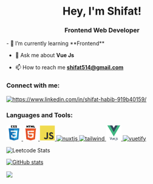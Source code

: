 <h1 align="center">Hey, I'm Shifat!</h1>
<h3 align="center">Frontend Web Developer</h3>
- 🌱 I’m currently learning **Frontend**

- 💬 Ask me about **Vue Js**

- 📫 How to reach me **shifat514@gmail.com**

<h3 align="left">Connect with me:</h3>
<p align="left">
<a href="https://www.linkedin.com/in/shifat-habib-919b40159/" target="blank"><img align="center" src="https://raw.githubusercontent.com/rahuldkjain/github-profile-readme-generator/master/src/images/icons/Social/linked-in-alt.svg" alt="https://www.linkedin.com/in/shifat-habib-919b40159/" height="30" width="40" /></a>
</p>

<h3 align="left">Languages and Tools:</h3>
<p align="left"> <a href="https://www.w3schools.com/css/" target="_blank" rel="noreferrer"> <img src="https://raw.githubusercontent.com/devicons/devicon/master/icons/css3/css3-original-wordmark.svg" alt="css3" width="40" height="40"/> </a> <a href="https://www.w3.org/html/" target="_blank" rel="noreferrer"> <img src="https://raw.githubusercontent.com/devicons/devicon/master/icons/html5/html5-original-wordmark.svg" alt="html5" width="40" height="40"/> </a> <a href="https://developer.mozilla.org/en-US/docs/Web/JavaScript" target="_blank" rel="noreferrer"> <img src="https://raw.githubusercontent.com/devicons/devicon/master/icons/javascript/javascript-original.svg" alt="javascript" width="40" height="40"/> </a> <a href="https://nuxtjs.org/" target="_blank" rel="noreferrer"> <img src="https://www.vectorlogo.zone/logos/nuxtjs/nuxtjs-icon.svg" alt="nuxtjs" width="40" height="40"/> </a> <a href="https://tailwindcss.com/" target="_blank" rel="noreferrer"> <img src="https://www.vectorlogo.zone/logos/tailwindcss/tailwindcss-icon.svg" alt="tailwind" width="40" height="40"/> </a> <a href="https://vuejs.org/" target="_blank" rel="noreferrer"> <img src="https://raw.githubusercontent.com/devicons/devicon/master/icons/vuejs/vuejs-original-wordmark.svg" alt="vuejs" width="40" height="40"/> </a> <a href="https://vuetifyjs.com/en/" target="_blank" rel="noreferrer"> <img src="https://bestofjs.org/logos/vuetify.svg" alt="vuetify" width="40" height="40"/> </a> </p>

![Leetcode Stats](https://leetcard.jacoblin.cool/shifat514?theme=nord)

[![GitHub stats](https://github-readme-stats.vercel.app/api?username=shifat514&theme=nord&show_icons=true)](https://github.com/shifat514/github-readme-stats)

<a href="https://github.com/shifat514/github-readme-stats">
  <img align="center" src="https://github-readme-stats.vercel.app/api?username=shifat514&theme=nord&show_icons=true" />
</a>
